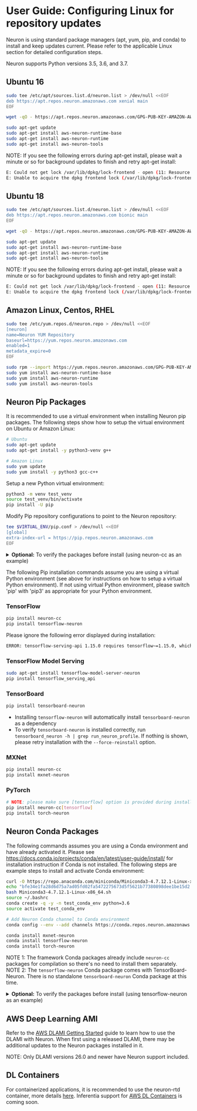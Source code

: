 # User Guide: Configuring Linux for repository updates

Neuron is using standard package managers (apt, yum, pip, and conda) to install and keep updates current. Please refer to the applicable Linux section for detailed configuration steps.

Neuron supports Python versions 3.5, 3.6, and 3.7.

## Ubuntu 16

```bash
sudo tee /etc/apt/sources.list.d/neuron.list > /dev/null <<EOF
deb https://apt.repos.neuron.amazonaws.com xenial main
EOF

wget -qO - https://apt.repos.neuron.amazonaws.com/GPG-PUB-KEY-AMAZON-AWS-NEURON.PUB | sudo apt-key add -

sudo apt-get update
sudo apt-get install aws-neuron-runtime-base
sudo apt-get install aws-neuron-runtime
sudo apt-get install aws-neuron-tools
```

NOTE: If you see the following errors during apt-get install, please wait a minute or so for background updates to finish and retry apt-get install:
```bash
E: Could not get lock /var/lib/dpkg/lock-frontend - open (11: Resource temporarily unavailable)
E: Unable to acquire the dpkg frontend lock (/var/lib/dpkg/lock-frontend), is another process using it?
```

## Ubuntu 18

```bash
sudo tee /etc/apt/sources.list.d/neuron.list > /dev/null <<EOF
deb https://apt.repos.neuron.amazonaws.com bionic main
EOF

wget -qO - https://apt.repos.neuron.amazonaws.com/GPG-PUB-KEY-AMAZON-AWS-NEURON.PUB | sudo apt-key add -

sudo apt-get update
sudo apt-get install aws-neuron-runtime-base
sudo apt-get install aws-neuron-runtime
sudo apt-get install aws-neuron-tools
```

NOTE: If you see the following errors during apt-get install, please wait a minute or so for background updates to finish and retry apt-get install:
```bash
E: Could not get lock /var/lib/dpkg/lock-frontend - open (11: Resource temporarily unavailable)
E: Unable to acquire the dpkg frontend lock (/var/lib/dpkg/lock-frontend), is another process using it?
```

## Amazon Linux, Centos, RHEL

```bash
sudo tee /etc/yum.repos.d/neuron.repo > /dev/null <<EOF
[neuron]
name=Neuron YUM Repository
baseurl=https://yum.repos.neuron.amazonaws.com
enabled=1
metadata_expire=0
EOF

sudo rpm --import https://yum.repos.neuron.amazonaws.com/GPG-PUB-KEY-AMAZON-AWS-NEURON.PUB
sudo yum install aws-neuron-runtime-base
sudo yum install aws-neuron-runtime
sudo yum install aws-neuron-tools
```

## Neuron Pip Packages

It is recommended to use a virtual environment when installing Neuron pip packages. The following steps show how to setup the virtual environment on Ubuntu or Amazon Linux:

```bash
# Ubuntu
sudo apt-get update
sudo apt-get install -y python3-venv g++
```
```bash
# Amazon Linux
sudo yum update
sudo yum install -y python3 gcc-c++
```

Setup a new Python virtual environment:

```bash
python3 -m venv test_venv
source test_venv/bin/activate
pip install -U pip
```

Modify Pip repository configurations to point to the Neuron repository:

```bash
tee $VIRTUAL_ENV/pip.conf > /dev/null <<EOF
[global]
extra-index-url = https://pip.repos.neuron.amazonaws.com
EOF
```

<details><summary><b>Optional:</b> To verify the packages before install (using neuron-cc as an example)
</summary>
<p>

```bash
curl https://pip.repos.neuron.amazonaws.com/GPG-PUB-KEY-AMAZON-AWS-NEURON.PUB | gpg --import
pip download --no-deps neuron-cc
# The above shows you the name of the package downloaded
# Use it in the following command
wget https://pip.repos.neuron.amazonaws.com/neuron-cc/neuron_cc-<VERSION FROM FILE>.whl.asc
gpg --verify neuron_cc-<VERSION FROM FILE>.whl.asc neuron_cc-<VERSION FROM FILE>.whl
```

</p>
</details>


The following Pip installation commands assume you are using a virtual Python environment (see above for instructions on how to setup a virtual Python environment). If not using virtual Python environment, please switch 'pip' with 'pip3' as appropriate for your Python environment.

### TensorFlow

```bash
pip install neuron-cc
pip install tensorflow-neuron
```

Please ignore the following error displayed during installation:
```bash
ERROR: tensorflow-serving-api 1.15.0 requires tensorflow~=1.15.0, which is not installed.
```

### TensorFlow Model Serving

```bash
sudo apt-get install tensorflow-model-server-neuron
pip install tensorflow_serving_api
```

### TensorBoard

```bash
pip install tensorboard-neuron
```

* Installing `tensorflow-neuron` will automatically install `tensorboard-neuron` as a dependency
* To verify `tensorboard-neuron` is installed correctly, run `tensorboard_neuron -h | grep run_neuron_profile`. If nothing is shown, please retry installation with the `--force-reinstall` option.

### MXNet

```bash
pip install neuron-cc
pip install mxnet-neuron
```

### PyTorch

```bash
# NOTE: please make sure [tensorflow] option is provided during installation of neuron-cc for PyTorch-Neuron compilation; this is not necessary for PyTorch-Neuron inference.
pip install neuron-cc[tensorflow]
pip install torch-neuron
```

## Neuron Conda Packages

The following commands assumes you are using a Conda environment and have already activated it. Please see https://docs.conda.io/projects/conda/en/latest/user-guide/install/ for installation instruction if Conda is not installed. The following steps are example steps to install and activate Conda environment:

```bash
curl -O https://repo.anaconda.com/miniconda/Miniconda3-4.7.12.1-Linux-x86_64.sh
echo "bfe34e1fa28d6d75a7ad05fd02fa5472275673d5f5621b77380898dee1be15d2 Miniconda3-4.7.12.1-Linux-x86_64.sh" | sha256sum --check
bash Miniconda3-4.7.12.1-Linux-x86_64.sh
source ~/.bashrc
conda create -q -y -n test_conda_env python=3.6
source activate test_conda_env
```

```bash
# Add Neuron Conda channel to Conda environment
conda config --env --add channels https://conda.repos.neuron.amazonaws.com

conda install mxnet-neuron
conda install tensorflow-neuron
conda install torch-neuron
```
NOTE 1: The framework Conda packages already include `neuron-cc` packages for compilation so there's no need to install them separately.
NOTE 2: The `tensorflow-neuron` Conda package comes with TensorBoard-Neuron.  There is no standalone `tensorboard-neuron` Conda package at this time.

<details><summary><b>Optional:</b> To verify the packages before install (using tensorflow-neuron as an example)
</summary>
<p>

```bash
curl https://conda.repos.neuron.amazonaws.com/GPG-PUB-KEY-AMAZON-AWS-NEURON.PUB | gpg --import

# This shows the version/build number of the package
conda search tensorflow-neuron

# Use the version/build number above to download the package and the signature
wget https://conda.repos.neuron.amazonaws.com/linux-64/tensorflow-neuron-<VERSION FROM FILE>-py36_0.tar.bz2
wget https://conda.repos.neuron.amazonaws.com/linux-64/tensorflow-neuron-<VERSION FROM FILE>-py36_0.tar.bz2.asc
gpg --verify tensorflow-neuron-<VERSION FROM FILE>-py36_0.tar.bz2.asc tensorflow-neuron-<VERSION FROM FILE>-py36_0.tar.bz2
```
</p>
</details>

## AWS Deep Learning AMI
Refer to the [AWS DLAMI Getting Started](https://docs.aws.amazon.com/dlami/latest/devguide/gs.html) guide to learn how to use the DLAMI with Neuron. When first using a released DLAMI, there may be additional updates to the Neuron packages installed in it.

NOTE: Only DLAMI versions 26.0 and newer have Neuron support included.

## DL Containers
For containerized applications, it is recommended to use the neuron-rtd container, more details [here](./neuron-container-tools/README.md).
Inferentia support for [AWS DL Containers](https://docs.aws.amazon.com/dlami/latest/devguide/deep-learning-containers-ec2.html) is coming soon.
